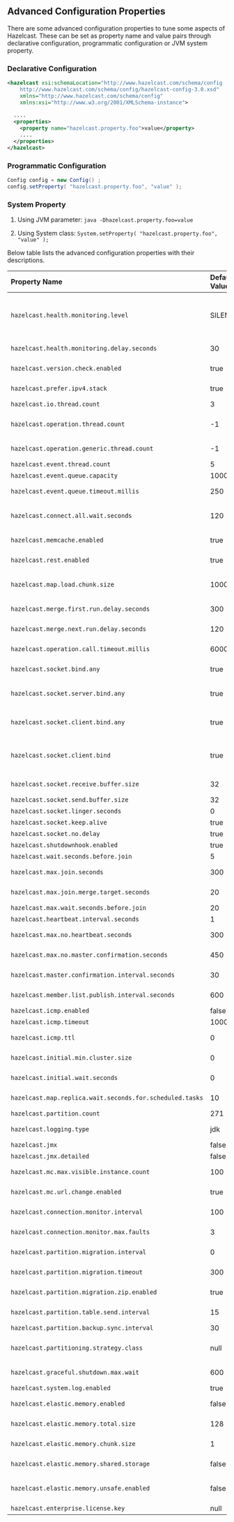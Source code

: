 ## Advanced Configuration Properties

There are some advanced configuration properties to tune some aspects of Hazelcast. These can be set as property name and value pairs through declarative configuration, programmatic configuration or JVM system property.

### Declarative Configuration

```xml
<hazelcast xsi:schemaLocation="http://www.hazelcast.com/schema/config
    http://www.hazelcast.com/schema/config/hazelcast-config-3.0.xsd"
    xmlns="http://www.hazelcast.com/schema/config"
    xmlns:xsi="http://www.w3.org/2001/XMLSchema-instance">
    
  ....
  <properties>
    <property name="hazelcast.property.foo">value</property>
    ....
  </properties>
</hazelcast>
```
### Programmatic Configuration

```java
Config config = new Config() ;
config.setProperty( "hazelcast.property.foo", "value" );
```

### System Property

1. Using JVM parameter: `java -Dhazelcast.property.foo=value`

2. Using System class: `System.setProperty( "hazelcast.property.foo", "value" );`

Below table lists the advanced configuration properties with their descriptions.



Property Name | Default Value | Type | Description
:--------------|:---------------|:------|:------------
`hazelcast.health.monitoring.level`|SILENT|string|Health monitoring log level. When *SILENT*, logs are printed only when values exceed some predefined threshold. When *NOISY*, logs are always printed periodically. Set *OFF* to turn off completely.  
`hazelcast.health.monitoring.delay.seconds`|30|int|Health monitoring logging interval in seconds.
`hazelcast.version.check.enabled` | true | bool  |   Enable Hazelcast new version check on startup.
`hazelcast.prefer.ipv4.stack` | true | bool  |   Prefer Ipv4 network interface when picking a local address.
`hazelcast.io.thread.count` | 3 | int | Number of input and output threads.
`hazelcast.operation.thread.count` | -1 | int | Number of partition based operation handler threads. `-1` means CPU core count x 2.
`hazelcast.operation.generic.thread.count` | -1 | int | Number of generic operation handler threads. `-1` means CPU core count x 2.
`hazelcast.event.thread.count` | 5 | int | Number of event handler threads.
`hazelcast.event.queue.capacity` | 1000000 | int | Capacity of internal event queue.
`hazelcast.event.queue.timeout.millis` | 250 | int | Timeout to enqueue events to event queue.
`hazelcast.connect.all.wait.seconds` | 120 | int | Timeout to connect all other cluster members when a member is joining to a cluster.
`hazelcast.memcache.enabled`| true | bool |   Enable [Memcache](#memcache-client) client request listener service.
`hazelcast.rest.enabled` | true | bool |   Enable [REST](#rest-client) client request listener service.
`hazelcast.map.load.chunk.size` | 1000 | int |   Chunk size for [MapLoader](#persistence) 's map initialization process (MapLoder.loadAllKeys()).
`hazelcast.merge.first.run.delay.seconds` | 300 | int |   Initial run delay of [split brain/merge process](#network-partitioning-split-brain-syndrome) in seconds.
`hazelcast.merge.next.run.delay.seconds` | 120 | int |   Run interval of [split brain/merge process](#network-partitioning-split-brain-syndrome) in seconds.
`hazelcast.operation.call.timeout.millis`| 60000 | int | Timeout to wait for a response when a remote call is sent, in milliseconds.
`hazelcast.socket.bind.any` | true | bool | Bind both server-socket and client-sockets to any local interface.
`hazelcast.socket.server.bind.any` | true | bool | Bind server-socket to any local interface. If not set, `hazelcast.socket.bind.any` will be used as default.
`hazelcast.socket.client.bind.any` | true | bool |   Bind client-sockets to any local interface. If not set, `hazelcast.socket.bind.any` will be used as default.
`hazelcast.socket.client.bind`|true|bool|Bind client socket to an interface when connecting to a remote server socket. When set to `false`, client socket is not bound to any interface.
`hazelcast.socket.receive.buffer.size` | 32 | int | Socket receive buffer (`SO_RCVBUF`) size in KB.
`hazelcast.socket.send.buffer.size` | 32 | int  | Socket send buffer (`SO_SNDBUF`) size in KB.
`hazelcast.socket.linger.seconds`|0|int|Set socket `SO_LINGER` option.
`hazelcast.socket.keep.alive` | true | bool  | Socket set keep alive (`SO_KEEPALIVE`).
`hazelcast.socket.no.delay` | true | bool  |   Socket set TCP no delay.
`hazelcast.shutdownhook.enabled` | true | bool  | Enable Hazelcast shutdownhook thread.
`hazelcast.wait.seconds.before.join` | 5 | int  | Wait time before join operation.
`hazelcast.max.join.seconds`|300|int| Join timeout, maximum time to try to join before giving.
`hazelcast.max.join.merge.target.seconds`|20|int|Split-brain merge timeout for a specific target.
`hazelcast.max.wait.seconds.before.join` | 20 | int  |   Maximum wait time before join operation.
`hazelcast.heartbeat.interval.seconds` | 1 | int  |   Heartbeat send interval in seconds.
`hazelcast.max.no.heartbeat.seconds` | 300 | int  |   Max timeout of heartbeat in seconds for a node to assume it is dead.
`hazelcast.max.no.master.confirmation.seconds` | 450 | int  |   Max timeout of master confirmation from other nodes.
`hazelcast.master.confirmation.interval.seconds` | 30 | int  |   Interval at which nodes send master confirmation.
`hazelcast.member.list.publish.interval.seconds` | 600 | int  |   Interval at which master node publishes a member list.
`hazelcast.icmp.enabled` | false | bool  |   Enable ICMP ping.
`hazelcast.icmp.timeout` | 1000 | int |   ICMP timeout in ms.
`hazelcast.icmp.ttl` | 0 | int |   ICMP TTL (maximum numbers of hops to try).
`hazelcast.initial.min.cluster.size` | 0 | int  |   Initial expected cluster size to wait before node to start completely.
`hazelcast.initial.wait.seconds` | 0 | int  |   Initial time in seconds to wait before node to start completely.
`hazelcast.map.replica.wait.seconds.for.scheduled.tasks`|10|int|Scheduler delay for map tasks those will be executed on backup members.
`hazelcast.partition.count` | 271 | int  |   Total partition count.
`hazelcast.logging.type` | jdk | enum |   Name of [logging](#logging-configuration) framework type to send logging events.
`hazelcast.jmx` | false | bool  |   Enable [JMX](#monitoring-with-jmx) agent.
`hazelcast.jmx.detailed` | false | bool  |   Enable detailed views on [JMX](#monitoring-with-jmx).
`hazelcast.mc.max.visible.instance.count` | 100 | int  |   Management Center maximum visible instance count.
`hazelcast.mc.url.change.enabled` | true | bool  |   Management Center changing server url is enabled.
`hazelcast.connection.monitor.interval` | 100 | int  |   Minimum interval to consider a connection error as critical in milliseconds.
`hazelcast.connection.monitor.max.faults` | 3 | int  |   Maximum IO error count before disconnecting from a node.
`hazelcast.partition.migration.interval` | 0 | int |   Interval to run partition migration tasks in seconds.
`hazelcast.partition.migration.timeout` | 300 | int  |   Timeout for partition migration tasks in seconds.
`hazelcast.partition.migration.zip.enabled`|true|bool|Enable compression during partition migration.
`hazelcast.partition.table.send.interval`|15|int|Interval for publishing partition table periodically to all cluster members.
`hazelcast.partition.backup.sync.interval`|30|int|Interval for syncing backup replicas.
`hazelcast.partitioning.strategy.class`|null|string|Class name implementing `com.hazelcast.core.PartitioningStrategy`, which defines key to partition mapping.
`hazelcast.graceful.shutdown.max.wait` | 600 | int  |   Maximum wait seconds during graceful shutdown.
`hazelcast.system.log.enabled` | true | bool  |   Enable system logs.
`hazelcast.elastic.memory.enabled` | false | bool  |   Enable [Hazelcast Elastic Memory](#elastic-memory-enterprise-only) off-heap storage.
`hazelcast.elastic.memory.total.size` | 128 | int  |   [Hazelcast Elastic Memory](#elastic-memory-enterprise-only) storage total size in MB.
`hazelcast.elastic.memory.chunk.size` | 1 | int  |   [Hazelcast Elastic Memory](#elastic-memory-enterprise-only) storage chunk size in KB.
`hazelcast.elastic.memory.shared.storage` | false | bool  |   Enable [Hazelcast Elastic Memory](#elastic-memory-enterprise-only) shared storage.
`hazelcast.elastic.memory.unsafe.enabled`|false|bool|Enable usage of `sun.misc.Unsafe` when allocating, reading and modifying off-heap storage.
`hazelcast.enterprise.license.key` | null | string  |   [Hazelcast Enterprise](http://www.hazelcast.com/products.jsp) license key.

